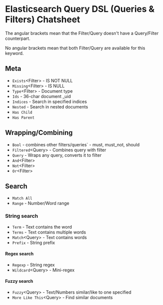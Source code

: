# Elasticsearch Query DSL (Queries & Filters) Chatsheet

The angular brackets mean that the Filter/Query doesn't have a Query/Filter counterpart.

No angular brackets mean that both Filter/Query are available for this keyword.

## Meta
* `Exists`&lt;Filter&gt; - IS NOT NULL
* `Missing`&lt;Filter&gt; - IS NULL
* `Type`&lt;Filter&gt; - Document type
* `Ids` - 36-char document _uid
* `Indices` - Search in specified indices
* `Nested` - Search in nested documents
* `Has Child`
* `Has Parent`

## Wrapping/Combining
* `Bool` - combines other filters/queries` - must, must_not, should
* `Filtered`&lt;Query&gt; - Combines query with filter
* `Query` - Wraps any query, converts it to filter
* `And`&lt;Filter&gt;
* `Not`&lt;Filter&gt;
* `Or`&lt;Filter&gt;

## Search
* `Match All`
* `Range` - Number/Word range

### String search
* `Term` - Text contains the word
* `Terms` - Text contains multiple words
* `Match`&lt;Query&gt; - Text contains words
* `Prefix` - String prefix

#### Regex search
* `Regexp` - String regex
* `Wildcard`&lt;Query&gt; - Mini-regex

#### Fuzzy search
* `Fuzzy`&lt;Query&gt; - Text/Numbers similar/like to one specified
* `More Like This`&lt;Query&gt; - Find similar documents
